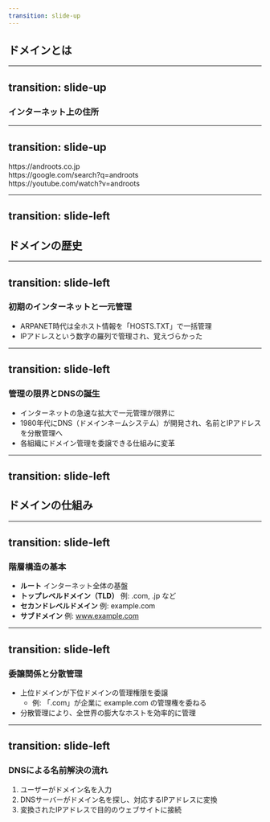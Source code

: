 ```yaml
---
transition: slide-up
---
```


## ドメインとは

---
transition: slide-up
---

### インターネット上の住所

---
transition: slide-up
---

<div className="font-semibold text-[45px] italic">
https://<span v-mark.underline.red=1>androots.co.jp</span>
<br/>
https://<span v-mark.underline.red=1>google.com</span>/search?q=androots
<br/>
https://<span v-mark.underline.red=1>youtube.com</span>/watch?v=androots
</div>

---
transition: slide-left
---

## ドメインの歴史

<!-- スライド「ドメインの歴史」では、初期の一元管理からDNS誕生までの流れを簡潔に説明します。 -->

---
transition: slide-left
---

### 初期のインターネットと一元管理

- ARPANET時代は全ホスト情報を「HOSTS.TXT」で一括管理
- IPアドレスという数字の羅列で管理され、覚えづらかった

<!-- 画像例: 昔のコンピュータやHOSTS.TXTのイメージ図。古い文書や一覧表のスクリーンショットなど -->

---
transition: slide-left
---

### 管理の限界とDNSの誕生

- インターネットの急速な拡大で一元管理が限界に
- 1980年代にDNS（ドメインネームシステム）が開発され、名前とIPアドレスを分散管理へ
- 各組織にドメイン管理を委譲できる仕組みに変革

<!-- 画像例: DNSの階層構造（ルート、TLD、セカンドレベル）の図。ツリー形式の図解が分かりやすい -->

---
transition: slide-left
---

## ドメインの仕組み

<!-- このセクションでは、ドメインの階層構造と委譲関係、名前解決の流れを説明します。 -->

---
transition: slide-left
---

### 階層構造の基本

- **ルート**
  インターネット全体の基盤
- **トップレベルドメイン（TLD）**
  例: .com, .jp など
- **セカンドレベルドメイン**
  例: example.com
- **サブドメイン**
  例: www.example.com

<!-- 画像例: 階層構造を示すツリー状の図。各階層（ルート → TLD → セカンドレベル → サブドメイン）が明示されている図 -->

---
transition: slide-left
---

### 委譲関係と分散管理

- 上位ドメインが下位ドメインの管理権限を委譲
  - 例: 「.com」が企業に example.com の管理権を委ねる
- 分散管理により、全世界の膨大なホストを効率的に管理

<!-- 画像例: 郵便局の仕組み（中央局から各支店へ委譲するイメージ）や、家系図のようなイラストで委譲関係を視覚化 -->

---
transition: slide-left
---

### DNSによる名前解決の流れ

1. ユーザーがドメイン名を入力
2. DNSサーバーがドメイン名を探し、対応するIPアドレスに変換
3. 変換されたIPアドレスで目的のウェブサイトに接続

<!-- 画像例: ユーザーのブラウザからDNSサーバー、そしてウェブサーバーへとアクセスが行われる流れを示すフローチャート -->


